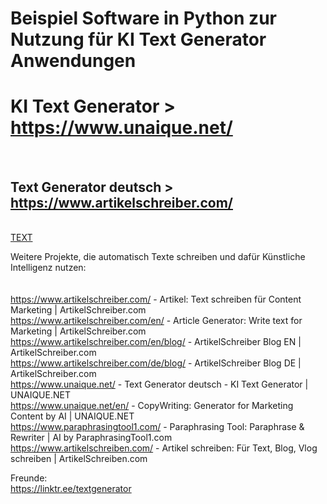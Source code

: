 # Beispiel Software in Python zur Nutzung für KI Text Generator Anwendungen

<strong><h1>KI Text Generator > https://www.unaique.net/</h1></strong><br>
<strong><h2>Text Generator deutsch > https://www.artikelschreiber.com/</h2></strong><br>
<a href="https://www.deepl.com/translator">TEXT</a>
<strong> </strong>

Weitere Projekte, die automatisch Texte schreiben und dafür Künstliche Intelligenz nutzen:<br>
<br><br>
https://www.artikelschreiber.com/ - Artikel: Text schreiben für Content Marketing | ArtikelSchreiber.com<br>
https://www.artikelschreiber.com/en/ - Article Generator: Write text for Marketing | ArtikelSchreiber.com<br>
https://www.artikelschreiber.com/en/blog/ - ArtikelSchreiber Blog EN | ArtikelSchreiber.com<br>
https://www.artikelschreiber.com/de/blog/ - ArtikelSchreiber Blog DE  | ArtikelSchreiber.com<br>
https://www.unaique.net/ - Text Generator deutsch - KI Text Generator | UNAIQUE.NET <br>
https://www.unaique.net/en/ - CopyWriting: Generator for Marketing Content by AI | UNAIQUE.NET<br>
https://www.paraphrasingtool1.com/ - Paraphrasing Tool: Paraphrase & Rewriter | AI by ParaphrasingTool1.com<br>
https://www.artikelschreiben.com/ - Artikel schreiben: Für Text, Blog, Vlog schreiben | ArtikelSchreiben.com


Freunde:<br>
https://linktr.ee/textgenerator<br>
